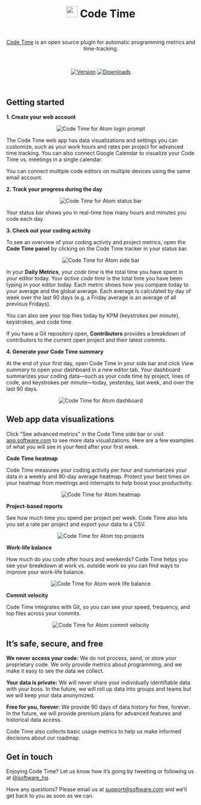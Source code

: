 <br />

<h1 align="center">
  <img src="https://swdc-vscode.s3-us-west-1.amazonaws.com/software-paw.png" width="30px" />
  Code Time
  <br />
</h1>

<br />

<p align="center"><a href="https://www.software.com/code-time">Code Time</a> is an open source plugin for automatic programming metrics and time-tracking. 
</p>

<br />


<p align="center">
  <a href="https://atom.io/packages/code-time">
    <img alt="Version" src="https://img.shields.io/apm/v/code-time?label=version"></a>
  <a href="https://atom.io/packages/code-time">
    <img alt="Downloads" src="https://img.shields.io/apm/dm/code-time"></a>
</p>

<br />

## Getting started

**1. Create your web account**

<p align="center" style="margin: 0 10%">
  <img src="https://swdc-atom.s3-us-west-1.amazonaws.com/complete-setup.png" alt="Code Time for Atom login prompt" />
</p>

The Code Time web app has data visualizations and settings you can customize, such as your work hours and rates per project for advanced time tracking. You can also connect Google Calendar to visualize your Code Time vs. meetings in a single calendar.

You can connect multiple code editors on multiple devices using the same email account.

**2. Track your progress during the day**

<p align="center" style="margin: 0 10%">
  <img src="https://swdc-atom.s3-us-west-1.amazonaws.com/status-bar.png" alt="Code Time for Atom status bar" />
</p>

Your status bar shows you in real-time how many hours and minutes you code each day.

**3. Check out your coding activity**

To see an overview of your coding activity and project metrics, open the **Code Time panel** by clicking on the Code Time tracker in your status bar.

<p align="center" style="margin: 0 10%">
  <img src="https://swdc-atom.s3-us-west-1.amazonaws.com/side-bar.png" alt="Code Time for Atom side bar" />
</p>

In your **Daily Metrics**, your _code time_ is the total time you have spent in your editor today. Your _active code time_ is the total time you have been typing in your editor today. Each metric shows how you compare today to your average and the global average. Each average is calculated by day of week over the last 90 days (e.g. a Friday average is an average of all previous Fridays).

You can also see your top files today by KPM (keystrokes per minute), keystrokes, and code time.

If you have a Git repository open, **Contributors** provides a breakdown of contributors to the current open project and their latest commits.

**4. Generate your Code Time summary**

At the end of your first day, open Code Time in your side bar and click _View summary_ to open your dashboard in a new editor tab. Your dashboard summarizes your coding data—such as your code time by project, lines of code, and keystrokes per minute—today, yesterday, last week, and over the last 90 days.

<p align="center" style="margin: 0 10%">
  <img src="https://swdc-atom.s3-us-west-1.amazonaws.com/editor-dashboard.png" alt="Code Time for Atom dashboard" />
</p>

## Web app data visualizations

Click "See advanced metrics" in the Code Time side bar or visit [app.software.com](https://app.software.com/) to see more data visualizations. Here are a few examples of what you will see in your feed after your first week.

**Code Time heatmap**

Code Time measures your coding activity per hour and summarizes your data in a weekly and 90-day average heatmap. Protect your best times on your heatmap from meetings and interrupts to help boost your productivity.

<p align="center" style="margin: 0 10%">
  <img src="https://swdc-vscode.s3-us-west-1.amazonaws.com/weekly-heatmap.png" alt="Code Time for Atom heatmap" />
</p>

**Project-based reports**

See how much time you spend per project per week. Code Time also lets you set a rate per project and export your data to a CSV.

<p align="center" style="margin: 0 10%">
  <img src="https://swdc-vscode.s3-us-west-1.amazonaws.com/top-projects.png" alt="Code Time for Atom top projects" />
</p>

**Work-life balance**

How much do you code after hours and weekends? Code Time helps you see your breakdown at work vs. outside work so you can find ways to improve your work-life balance.

<p align="center" style="margin: 0 10%">
  <img src="https://swdc-vscode.s3-us-west-1.amazonaws.com/work-life-balance.png" alt="Code Time for Atom work life balance" />
</p>

**Commit velocity**

Code Time integrates with Git, so you can see your speed, frequency, and top files across your commits.

<p align="center" style="margin: 0 10%">
  <img src="https://swdc-vscode.s3-us-west-1.amazonaws.com/commit-velocity.png" alt="Code Time for Atom commit velocity" />
</p>

## It’s safe, secure, and free

**We never access your code:** We do not process, send, or store your proprietary code. We only provide metrics about programming, and we make it easy to see the data we collect.

**Your data is private:** We will never share your individually identifiable data with your boss. In the future, we will roll up data into groups and teams but we will keep your data anonymized.

**Free for you, forever:** We provide 90 days of data history for free, forever. In the future, we will provide premium plans for advanced features and historical data access.

Code Time also collects basic usage metrics to help us make informed decisions about our roadmap.

## Get in touch

Enjoying Code Time? Let us know how it’s going by tweeting or following us at [@software_hq](https://twitter.com/software_hq).

Have any questions? Please email us at [support@software.com](mailto:support@software.com) and we’ll get back to you as soon as we can.
